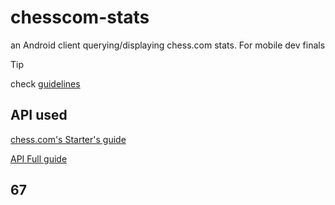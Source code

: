 # chesscom-stats

an Android client querying/displaying chess.com stats. For mobile dev finals

> [!TIP]
> check [guidelines](./guidelines.md)

## API used

[chess.com's Starter's guide](https://support.chess.com/en/articles/9650547-published-data-api)

[API Full guide](https://www.chess.com/announcements/view/published-data-api)

## 67
